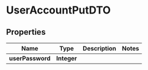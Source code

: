 

# UserAccountPutDTO


## Properties

| Name | Type | Description | Notes |
|------------ | ------------- | ------------- | -------------|
|**userPassword** | **Integer** |  |  |



